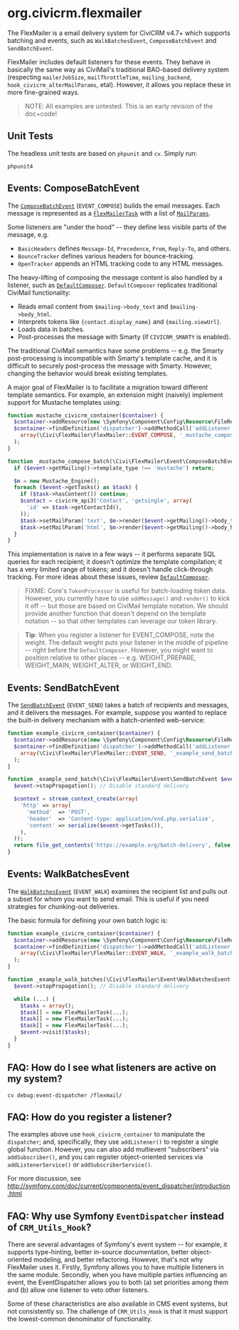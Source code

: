 # org.civicrm.flexmailer

The FlexMailer is a email delivery system for CiviCRM v4.7+ which supports
batching and events, such as `WalkBatchesEvent`, `ComposeBatchEvent` and
`SendBatchEvent`.

FlexMailer includes default listeners for these events.  They behave
in basically the same way as CiviMail's traditional BAO-based delivery
system (respecting `mailerJobSize`, `mailThrottleTime`, `mailing_backend`,
`hook_civicrm_alterMailParams`, etal).  However, it allows you replace
these in more fine-grained ways.

> NOTE: All examples are untested. This is an early revision of the doc+code!

## Unit Tests

The headless unit tests are based on `phpunit` and `cv`. Simply run:

```
phpunit4
```

## Events: ComposeBatchEvent

The [`ComposeBatchEvent`](src/Event/ComposeBatchEvent.php) (`EVENT_COMPOSE`) builds the email messages.  Each message
is represented as a [`FlexMailerTask`](src/FlexMailerTask.php) with a list of [`MailParams`](src/MailParams.php).

Some listeners are "under the hood" -- they define less visible parts of the message, e.g.

 * `BasicHeaders`  defines `Message-Id`, `Precedence`, `From`, `Reply-To`, and others.
 * `BounceTracker` defines various headers for bounce-tracking.
 * `OpenTracker` appends an HTML tracking code to any HTML messages.

The heavy-lifting of composing the message content is also handled by a listener, such as
[`DefaultComposer`](src/Listener/DefaultComposer.php). `DefaultComposer` replicates
traditional CiviMail functionality:

 * Reads email content from `$mailing->body_text` and `$mailing->body_html`.
 * Interprets tokens like `{contact.display_name}` and `{mailing.viewUrl}`.
 * Loads data in batches.
 * Post-processes the message with Smarty (if `CIVICRM_SMARTY` is enabled).

The traditional CiviMail semantics have some problems -- e.g.  the Smarty post-processing is incompatible with Smarty's
template cache, and it is difficult to securely post-process the message with Smarty.  However, changing the behavior
would break existing templates.

A major goal of FlexMailer is to facilitate a migration toward different template semantics.  For example, an
extension might (naively) implement support for Mustache templates using:

```php
function mustache_civicrm_container($container) {
  $container->addResource(new \Symfony\Component\Config\Resource\FileResource(__FILE__));
  $container->findDefinition('dispatcher')->addMethodCall('addListener',
    array(\Civi\FlexMailer\FlexMailer::EVENT_COMPOSE, '_mustache_compose_batch')
  );
}

function _mustache_compose_batch(\Civi\FlexMailer\Event\ComposeBatchEvent $event) {
  if ($event->getMailing()->template_type !== 'mustache') return;

  $m = new Mustache_Engine();
  foreach ($event->getTasks() as $task) {
    if ($task->hasContent()) continue;
    $contact = civicrm_api3('Contact', 'getsingle', array(
      'id' => $task->getContactId(),
    ));
    $task->setMailParam('text', $m->render($event->getMailing()->body_text, $contact));
    $task->setMailParam('html', $m->render($event->getMailing()->body_html, $contact));
  }
}
```

This implementation is naive in a few ways -- it performs separate SQL queries for each recipient; it doesn't optimize
the template compilation; it has a very limited range of tokens; and it doesn't handle click-through tracking.  For
more ideas about these issues, review [`DefaultComposer`](src/Listener/DefaultComposer.php).

> FIXME: Core's `TokenProcessor` is useful for batch-loading token data.
> However, you currently have to use `addMessage()` and `render()` to kick it
> off -- but those are based on CiviMail template notation.  We should provide
> another function that doesn't depend on the template notation -- so that
> other templates can leverage our token library.

> **Tip**: When you register a listener for EVENT_COMPOSE, note the weight.
> The default weight puts your listener in the middle of pipeline -- right
> before the `DefaultComposer`.  However, you might want to position
> relative to other places -- e.g.  WEIGHT_PREPARE, WEIGHT_MAIN,
> WEIGHT_ALTER, or WEIGHT_END.

## Events: SendBatchEvent

The [`SendBatchEvent`](src/Event/SendBatchEvent.php) (`EVENT_SEND`) takes a
batch of recipients and messages, and it delivers the messages.  For
example, suppose you wanted to replace the built-in delivery mechanism with
a batch-oriented web-service:

```php
function example_civicrm_container($container) {
  $container->addResource(new \Symfony\Component\Config\Resource\FileResource(__FILE__));
  $container->findDefinition('dispatcher')->addMethodCall('addListener',
    array(\Civi\FlexMailer\FlexMailer::EVENT_SEND, '_example_send_batch')
  );
}

function _example_send_batch(\Civi\FlexMailer\Event\SendBatchEvent $event) {
  $event->stopPropagation(); // Disable standard delivery

  $context = stream_context_create(array(
    'http' => array(
      'method'  => 'POST',
      'header'  => 'Content-type: application/vnd.php.serialize',
      'content' => serialize($event->getTasks()),
    ),
  ));
  return file_get_contents('https://example.org/batch-delivery', false, $context);
}
```

## Events: WalkBatchesEvent

The [`WalkBatchesEvent`](src/Event/WalkBatchesEvent.php) (`EVENT_WALK`)
examines the recipient list and pulls out a subset for whom you want to send
email.  This is useful if you need strategies for chunking-out deliveries.

The basic formula for defining your own batch logic is:

```php
function example_civicrm_container($container) {
  $container->addResource(new \Symfony\Component\Config\Resource\FileResource(__FILE__));
  $container->findDefinition('dispatcher')->addMethodCall('addListener',
    array(\Civi\FlexMailer\FlexMailer::EVENT_WALK, '_example_walk_batches')
  );
}

function _example_walk_batches(\Civi\FlexMailer\Event\WalkBatchesEvent $event) {
  $event->stopPropagation(); // Disable standard delivery

  while (...) {
    $tasks = array();
    $task[] = new FlexMailerTask(...);
    $task[] = new FlexMailerTask(...);
    $task[] = new FlexMailerTask(...);
    $event->visit($tasks);
  }
}
```

## FAQ: How do I see what listeners are active on my system?

```
cv debug:event-dispatcher /flexmail/
```

## FAQ: How do you register a listener?

The examples above use `hook_civicrm_container` to manipulate the `dispatcher`;
and, specifically, they use `addListener()` to register a single global
function.  However, you can also add multievent "subscribers" via
`addSubscriber()`, and you can register object-oriented services via
`addListenerService()` or `addSubscriberService()`.

For more discussion, see http://symfony.com/doc/current/components/event_dispatcher/introduction.html

## FAQ: Why use Symfony `EventDispatcher` instead of `CRM_Utils_Hook`?

There are several advantages of Symfony's event system -- for example, it
supports type-hinting, better in-source documentation, better
object-oriented modeling, and better refactoring.  However, that's not why
FlexMailer uses it.  Firstly, Symfony allows you to have multiple listeners
in the same module.  Secondly, when you have multiple parties influencing an
event, the EventDispatcher allows you to both (a) set priorities among them
and (b) allow one listener to veto other listeners.

Some of these characteristics are also available in CMS event systems, but
not consistently so.  The challenge of `CRM_Utils_Hook` is that it must
support the lowest-common denominator of functionality.
